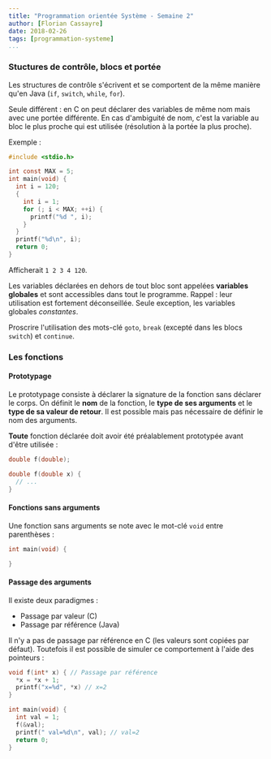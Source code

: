 ```yaml
---
title: "Programmation orientée Système - Semaine 2"
author: [Florian Cassayre]
date: 2018-02-26
tags: [programmation-systeme]
...
```


### Stuctures de contrôle, blocs et portée

Les structures de contrôle s'écrivent et se comportent de la même manière qu'en Java (`if`, `switch`, `while`, `for`).

Seule différent : en C on peut déclarer des variables de même nom mais avec une portée différente. En cas d'ambiguité de nom, c'est la variable au bloc le plus proche qui est utilisée (résolution à la portée la plus proche).

Exemple :

```C
#include <stdio.h>

int const MAX = 5;
int main(void) {
  int i = 120;
  {
    int i = 1;
    for (; i < MAX; ++i) {
      printf("%d ", i);
    }
  }
  printf("%d\n", i);
  return 0;
}
```

Afficherait `1 2 3 4 120`.


Les variables déclarées en dehors de tout bloc sont appelées **variables globales** et sont accessibles dans tout le programme. Rappel : leur utilisation est fortement déconseillée. Seule exception, les variables globales _constantes_.

Proscrire l'utilisation des mots-clé `goto`, `break` (excepté dans les blocs `switch`) et `continue`.

### Les fonctions


#### Prototypage

Le prototypage consiste à déclarer la signature de la fonction sans déclarer le corps.
On définit le **nom** de la fonction, le **type de ses arguments** et le **type de sa valeur de retour**. Il est possible mais pas nécessaire de définir le nom des arguments.

**Toute** fonction déclarée doit avoir été préalablement prototypée avant d'être utilisée :

```C
double f(double);

double f(double x) {
  // ...
}
```

#### Fonctions sans arguments

Une fonction sans arguments se note avec le mot-clé `void` entre parenthèses :

```C
int main(void) {

}
```

#### Passage des arguments

Il existe deux paradigmes :

- Passage par valeur (C)
- Passage par référence (Java)

Il n'y a pas de passage par référence en C (les valeurs sont copiées par défaut). Toutefois il est possible de simuler ce comportement à l'aide des pointeurs :

```C
void f(int* x) { // Passage par référence
  *x = *x + 1;
  printf("x=%d", *x) // x=2
}

int main(void) {
  int val = 1;
  f(&val);
  printf(" val=%d\n", val); // val=2
  return 0;
}
```
